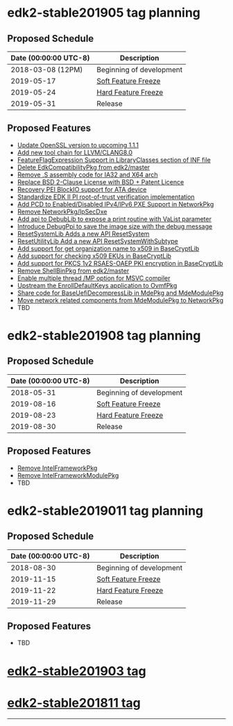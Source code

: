 # edk2-stable201905 tag planning

## Proposed Schedule

| Date (00:00:00 UTC-8)| Description                              |
| ---------------------| ---------------------------------------- |
| 2018-03-08 (12PM)    | Beginning of development                 |
| 2019-05-17           | [Soft Feature Freeze](SoftFeatureFreeze) |
| 2019-05-24           | [Hard Feature Freeze](HardFeatureFreeze) |
| 2019-05-31           | Release                                  |

## Proposed Features
* [Update OpenSSL version to upcoming 1.1.1](https://bugzilla.tianocore.org/show_bug.cgi?id=1089)
* [Add new tool chain for LLVM/CLANG8.0](https://bugzilla.tianocore.org/show_bug.cgi?id=1603)
* [FeatureFlagExpression Support in LibraryClasses section of INF file](https://bugzilla.tianocore.org/show_bug.cgi?id=1446)
* [Delete EdkCompatibilityPkg from edk2/master](https://bugzilla.tianocore.org/show_bug.cgi?id=1103)
* [Remove .S assembly code for IA32 and X64 arch](https://bugzilla.tianocore.org/show_bug.cgi?id=1594)
* [Replace BSD 2-Clause License with BSD + Patent Licence](https://bugzilla.tianocore.org/show_bug.cgi?id=1373)
* [Recovery PEI BlockIO support for ATA device](https://bugzilla.tianocore.org/show_bug.cgi?id=1483)
* [Standardize EDK II PI root-of-trust verification implementation](https://bugzilla.tianocore.org/show_bug.cgi?id=1617)
* [Add PCD to Enabled/Disabled IPv4/IPv6 PXE Support in NetworkPkg](https://bugzilla.tianocore.org/show_bug.cgi?id=1695)
* [Remove NetworkPkg/IpSecDxe](https://bugzilla.tianocore.org/show_bug.cgi?id=1697)
* [Add api to DebubLib to expose a print routine with VaList parameter](https://bugzilla.tianocore.org/show_bug.cgi?id=1395)
* [Introduce DebugPpi to save the image size with the debug message](https://bugzilla.tianocore.org/show_bug.cgi?id=1549)
* [ResetSystemLib Adds a new API ResetSystem](https://bugzilla.tianocore.org/show_bug.cgi?id=1460)
* [ResetUtilityLib Add a new API ResetSystemWithSubtype](https://bugzilla.tianocore.org/show_bug.cgi?id=1458)
* [Add support for get organization name to x509 in BaseCryptLib](https://bugzilla.tianocore.org/show_bug.cgi?id=1401)
* [Add support for checking x509 EKUs in BaseCryptLib](https://bugzilla.tianocore.org/show_bug.cgi?id=1402)
* [Add support for PKCS 1v2 RSAES-OAEP PKI encryption in BaseCryptLib](https://bugzilla.tianocore.org/show_bug.cgi?id=1403)
* [Remove ShellBinPkg from edk2/master](https://bugzilla.tianocore.org/show_bug.cgi?id=1675)
* [Enable multiple thread /MP option for MSVC compiler](https://bugzilla.tianocore.org/show_bug.cgi?id=1672)
* [Upstream the EnrollDefaultKeys application to OvmfPkg](https://bugzilla.tianocore.org/show_bug.cgi?id=1747)
* [Share code for BaseUefiDecompressLib in MdePkg and MdeModulePkg](https://bugzilla.tianocore.org/show_bug.cgi?id=1722)
* [Move network related components from MdeModulePkg to NetworkPkg](https://bugzilla.tianocore.org/show_bug.cgi?id=1293)
* TBD

# edk2-stable201908 tag planning

## Proposed Schedule

| Date (00:00:00 UTC-8)| Description                              |
| ---------------------| ---------------------------------------- |
| 2018-05-31           | Beginning of development                 |
| 2019-08-16           | [Soft Feature Freeze](SoftFeatureFreeze) |
| 2019-08-23           | [Hard Feature Freeze](HardFeatureFreeze) |
| 2019-08-30           | Release                                  |

## Proposed Features
* [Remove IntelFrameworkPkg](https://bugzilla.tianocore.org/show_bug.cgi?id=1604)
* [Remove IntelFrameworkModulePkg](https://bugzilla.tianocore.org/show_bug.cgi?id=1605)
* TBD

# edk2-stable2019011 tag planning

## Proposed Schedule

| Date (00:00:00 UTC-8)| Description                              |
| ---------------------| ---------------------------------------- |
| 2018-08-30           | Beginning of development                 |
| 2019-11-15           | [Soft Feature Freeze](SoftFeatureFreeze) |
| 2019-11-22           | [Hard Feature Freeze](HardFeatureFreeze) |
| 2019-11-29           | Release                                  |

## Proposed Features
* TBD

# [edk2-stable201903 tag](https://github.com/tianocore/edk2/releases/tag/edk2-stable201903)
# [edk2-stable201811 tag](https://github.com/tianocore/edk2/releases/tag/edk2-stable201811)

---
